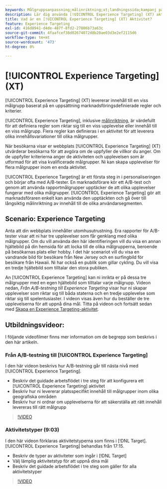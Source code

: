```yaml
---
keywords: Målgruppsanpassning;målinriktning;xt;landningssida;kampanj på landningssidan
description: Lär dig använda [!UICONTROL Experience Targeting] (XT) aktiviteter inom [!DNL Adobe Target] för att leverera innehåll till en viss målgrupp baserat på en uppsättning marknadsföringsdefinierade regler och kriterier.
title: Vad är en [!UICONTROL Experience Targeting] (XT) Aktivitet?
feature: Experience Targeting
exl-id: 416d8941-d4de-487f-8fd2-27806b73a63c
source-git-commit: 4faafcef38d02674072d8b20ae03d3e2ef2115d6
workflow-type: tm+mt
source-wordcount: '473'
ht-degree: 0%

---
```


# [!UICONTROL Experience Targeting] (XT)

[!UICONTROL Experience Targeting] (XT) levererar innehåll till en viss målgrupp baserat på en uppsättning marknadsföringsdefinierade regler och kriterier.

[!UICONTROL Experience Targeting], inklusive [målinriktning](/help/main/c-target/c-audiences/c-target-rules/geo.md), är värdefullt för att definiera regler som riktar sig till en viss upplevelse eller innehåll till en viss målgrupp. Flera regler kan definieras i en aktivitet för att leverera olika innehållsvariationer till olika målgrupper.

När besökarna visar er webbplats [!UICONTROL Experience Targeting] (XT) utvärderar besökarna för att avgöra om de uppfyller de villkor du anger. Om de uppfyller kriterierna anger de aktiviteten och upplevelsen som är utformad för att visa kvalificerade målgrupper. Ni kan skapa upplevelser för flera målgrupper inom en enda aktivitet.

[!UICONTROL Experience Targeting] är ett första steg in i personaliseringen och börjar ofta med A/B-tester. En marknadsförare kör ett A/B-test och genom att använda rapportmålgrupper upptäcker de att olika upplevelser fungerar med olika målgrupper. [!UICONTROL Experience Targeting] gör att marknadsföraren enkelt kan använda den upptäckten och gå över till långsiktig målinriktning av innehåll till de olika användarsegmenten.

## Scenario: Experience Targeting

Anta att din webbplats innehåller utomhusutrustning. Era rapporter för A/B-tester visar att ni har tre upplevelser som får genklang med olika målgrupper. Om du vill använda den här identifieringen vill du visa en annan hjältebild på din hemsida för att locka till de olika målgrupperna, beroende på besökarnas plats eller hobby. I det här scenariot vill du visa en vandrande bild för besökare från New Jersey och en surfingbild för besökare från Hawaii. Ni har också en publik som gillar cykling. Du vill visa en tredje hjältebild som tilltalar den stora publiken.

An [!UICONTROL Experience Targeting] kan ni inrikta er på dessa tre målgrupper med en egen hjältebild som tilltalar varje målgrupp. Videon nedan, *Från A/B-testning till Experience Targeting* visar hur ni skapar upplevelser som riktar sig till båda staterna och en tredje upplevelse som riktar sig till spelentusiaster. I videon visas även hur du beställer de tre upplevelserna för att uppnå dina mål. Titta på videon och fortsätt sedan med [Skapa en Experience Targeting-aktivitet](/help/main/c-activities/t-experience-target/t-xt-create/xt-create.md).

## Utbildningsvideor:

I följande videofilmer finns mer information om de begrepp som beskrivs i den här artikeln.

### Från A/B-testning till [!UICONTROL Experience Targeting]

I den här videon beskrivs hur A/B-testning går till nästa nivå med [!UICONTROL Experience Targeting].

* Beskriv det guidade arbetsflödet i tre steg för att konfigurera ett [!UICONTROL Experience Targeting] aktivitet
* Beskriv hur ni levererar platsspecifikt innehåll till målgrupper inom olika geografiska områden
* Beskriv hur ni ordnar om upplevelserna för att säkerställa att rätt innehåll levereras till rätt målgrupp

>[!VIDEO](https://video.tv.adobe.com/v/22418/)

### Aktivitetstyper (9:03)

I den här videon förklaras aktivitetstyperna som finns i [!DNL Target]. [!UICONTROL Experience Targeting] behandlas från 17:15.

* Beskriv de typer av aktiviteter som ingår i [!DNL Target]
* Välj lämplig aktivitetstyp för att uppnå dina mål
* Beskriv det guidade arbetsflödet i tre steg som gäller för alla aktivitetstyper

>[!VIDEO](https://video.tv.adobe.com/v/17386)
